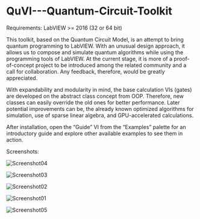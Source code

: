 # QuVI---Quantum-Circuit-Toolkit

Requirements:
LabVIEW >= 2016 (32 or 64 bit)

This toolkit, based on the Quantum Circuit Model, is an attempt to bring quantum programming to LabVIEW. With an unusual design approach, it allows us to compose and simulate quantum algorithms while using the programming tools of LabVIEW. At the current stage, it is more of a proof-of-concept project to be introduced among the related community and a call for collaboration.  Any feedback, therefore, would be greatly appreciated. 

With expandability and modularity in mind, the base calculation VIs (gates) are developed on the abstract class concept from OOP. Therefore, new classes can easily override the old ones for better performance. Later potential improvements can be, the already known optimized algorithms for simulation, use of sparse linear algebra, and GPU-accelerated calculations. 


After installation, open the “Guide” VI from the “Examples” palette for an introductory guide and explore other available examples to see them in action.  

Screenshots:

![Screenshot04](https://user-images.githubusercontent.com/47929658/191156591-6685a6ad-1f0d-4c06-9297-ba3182541481.png)

![Screenshot03](https://user-images.githubusercontent.com/47929658/191156647-e2f38b9b-9f71-43bd-9079-007cc876cd83.png)

![Screenshot02](https://user-images.githubusercontent.com/47929658/191156964-f6ac80ec-d0c9-42c7-9106-56dcdb6621fd.png)

![Screenshot01](https://user-images.githubusercontent.com/47929658/191156685-63c28541-d3a9-4723-aaa5-4fc8a895d94b.png)

![Screenshot05](https://user-images.githubusercontent.com/47929658/191157176-412fefa2-7a56-4b4a-8c91-13bcd3e50033.png)
